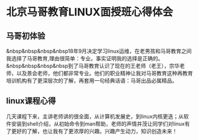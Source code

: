 # 北京马哥教育LINUX面授班心得体会    
## 马哥初体验   
&nbsp&nbsp&nbsp&nbsp18年9月决定学习linux运维，在老男孩和马哥教育之间我选择了马哥教育,理由很简单：专业。事实证明我的选择是正确的。</br>
&nbsp&nbsp&nbsp&nbsp到了马哥教育认识了现在的王老师（老王），宗华老师，以及景会老师，他们都非常专业。他们的职业精神让我对马哥教育这种再教育培训机构有了更深层次的了解，再套用一句经典话语：马哥出品必属精品。</p>
## linux课程心得  
几天课程下来，主讲老师讲的很全面，从计算机发展史，到linux内核更迭；从软件安装到shell介绍，从初始命令到man帮助，老师的声情并茂让同学们对linux有了更好的了解，也让我有了更浓厚的兴趣。兴趣产生动力，知识创造未来！
